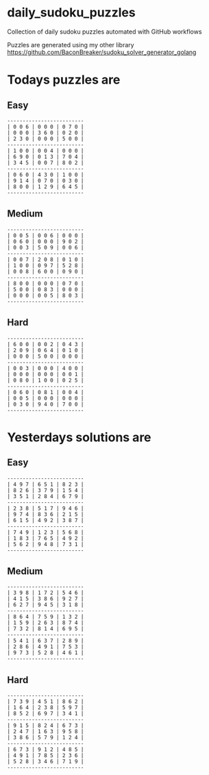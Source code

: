 
# daily_sudoku_puzzles 

Collection of daily sudoku puzzles automated with GitHub workflows 

Puzzles are generated using my other library https://github.com/BaconBreaker/sudoku_solver_generator_golang 
 

# Todays puzzles are 

## Easy 

```
-------------------------
| 0 0 6 | 0 0 0 | 0 7 0 | 
| 0 0 0 | 3 6 0 | 0 2 0 | 
| 2 3 0 | 0 0 0 | 5 0 0 | 
-------------------------
| 1 0 0 | 0 0 4 | 0 0 0 | 
| 6 9 0 | 0 1 3 | 7 0 4 | 
| 3 4 5 | 0 0 7 | 8 0 2 | 
-------------------------
| 0 6 0 | 4 3 0 | 1 0 0 | 
| 9 1 4 | 0 7 0 | 0 3 0 | 
| 8 0 0 | 1 2 9 | 6 4 5 | 
-------------------------
```
## Medium 

```
-------------------------
| 0 0 5 | 0 0 6 | 0 0 0 | 
| 0 6 0 | 0 0 0 | 9 0 2 | 
| 0 0 3 | 5 0 9 | 0 0 6 | 
-------------------------
| 0 0 7 | 2 0 8 | 0 1 0 | 
| 1 0 0 | 0 9 7 | 5 2 8 | 
| 0 0 8 | 6 0 0 | 0 9 0 | 
-------------------------
| 8 0 0 | 0 0 0 | 0 7 0 | 
| 5 0 0 | 0 8 3 | 0 0 0 | 
| 0 0 0 | 0 0 5 | 8 0 3 | 
-------------------------
```
## Hard 

```
-------------------------
| 6 0 0 | 0 0 2 | 0 4 3 | 
| 2 0 9 | 0 6 4 | 0 1 0 | 
| 0 0 0 | 5 0 0 | 0 0 0 | 
-------------------------
| 0 0 3 | 0 0 0 | 4 0 0 | 
| 0 0 0 | 0 0 0 | 0 0 1 | 
| 0 8 0 | 1 0 0 | 0 2 5 | 
-------------------------
| 0 6 0 | 0 8 1 | 0 0 4 | 
| 0 0 5 | 0 0 0 | 0 0 0 | 
| 0 3 0 | 9 4 0 | 7 0 0 | 
-------------------------
```
# Yesterdays solutions are 

## Easy 

```
-------------------------
| 4 9 7 | 6 5 1 | 8 2 3 | 
| 8 2 6 | 3 7 9 | 1 5 4 | 
| 3 5 1 | 2 8 4 | 6 7 9 | 
-------------------------
| 2 3 8 | 5 1 7 | 9 4 6 | 
| 9 7 4 | 8 3 6 | 2 1 5 | 
| 6 1 5 | 4 9 2 | 3 8 7 | 
-------------------------
| 7 4 9 | 1 2 3 | 5 6 8 | 
| 1 8 3 | 7 6 5 | 4 9 2 | 
| 5 6 2 | 9 4 8 | 7 3 1 | 
-------------------------
```
## Medium 

```
-------------------------
| 3 9 8 | 1 7 2 | 5 4 6 | 
| 4 1 5 | 3 8 6 | 9 2 7 | 
| 6 2 7 | 9 4 5 | 3 1 8 | 
-------------------------
| 8 6 4 | 7 5 9 | 1 3 2 | 
| 1 5 9 | 2 6 3 | 8 7 4 | 
| 7 3 2 | 8 1 4 | 6 9 5 | 
-------------------------
| 5 4 1 | 6 3 7 | 2 8 9 | 
| 2 8 6 | 4 9 1 | 7 5 3 | 
| 9 7 3 | 5 2 8 | 4 6 1 | 
-------------------------
```
## Hard 

```
-------------------------
| 7 3 9 | 4 5 1 | 8 6 2 | 
| 1 6 4 | 2 3 8 | 5 9 7 | 
| 8 5 2 | 6 9 7 | 3 4 1 | 
-------------------------
| 9 1 5 | 8 2 4 | 6 7 3 | 
| 2 4 7 | 1 6 3 | 9 5 8 | 
| 3 8 6 | 5 7 9 | 1 2 4 | 
-------------------------
| 6 7 3 | 9 1 2 | 4 8 5 | 
| 4 9 1 | 7 8 5 | 2 3 6 | 
| 5 2 8 | 3 4 6 | 7 1 9 | 
-------------------------
```
